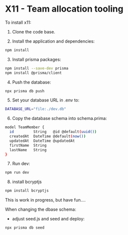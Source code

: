 # X11 - Team allocation tooling

To install x11:

1. Clone the code base.

2. Install the application and dependencies:

```sh
npm install
```

3. Install prisma packages:

```sh
npm install --save-dev prisma
npm install @prisma/client
```

4. Push the database:

```sh
npx prisma db push
```

5. Set your database URL in .env to:

```sh
DATABASE_URL="file:./dev.db"
```

6. Copy the database schema into schema.prima:

```sh
model TeamMember {
  id         String   @id @default(uuid())
  createdAt  DateTime @default(now())
  updatedAt  DateTime @updatedAt
  firstName  String
  lastName   String
}
```

7.  Run dev:

```sh
npm run dev
```

8. install bcryptjs

```sh
npm install bcryptjs
```

This is work in progress, but have fun....

When changing the dbase schema:

- adjust seed.js and seed and deploy:

```sh
npx prisma db seed
```
